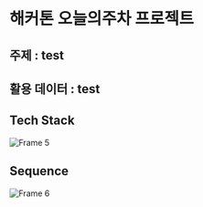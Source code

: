 # 해커톤 오늘의주차 프로젝트

## 주제 : test

## 활용 데이터 : test


## Tech Stack
![Frame 5](https://user-images.githubusercontent.com/42796949/118153498-eeb2a300-b450-11eb-9d8f-43f1ddd8d084.png)


## Sequence
![Frame 6](https://user-images.githubusercontent.com/42796949/118158207-70f19600-b456-11eb-80e2-9f4c0be3c4ba.png)
